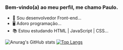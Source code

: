 ### Bem-vindo(a) ao meu perfil, me chamo Paulo.

- 🔭 Sou desenvolvedor Front-end...
- 🖥️ Adoro programação...
- 📚 Estou estudando HTML | JavaScript | CSS...


 ![Anurag's GitHub stats](https://github-readme-stats.vercel.app/api?username=OzKkf&show_icons=true&theme=radical)
 [![Top Langs](https://github-readme-stats.vercel.app/api/top-langs/?username=OzKkf&layout=compact&theme=radical)](https://github.com/OzKkf/github-readme-stats)
